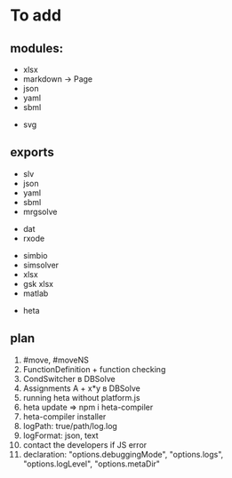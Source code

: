 # To add

## modules:

+ xlsx
+ markdown -> Page
+ json
+ yaml
+ sbml
- svg

## exports

+ slv
+ json
+ yaml
+ sbml
+ mrgsolve
- dat
- rxode
+ simbio
+ simsolver
+ xlsx
+ gsk xlsx
+ matlab
- heta

## plan

1. #move, #moveNS
1. FunctionDefinition + function checking
1. CondSwitcher в DBSolve
1. Assignments A + x*y в DBSolve
1. running heta without platform.js
1. heta update => npm i heta-compiler
1. heta-compiler installer
1. logPath: true/path/log.log
1. logFormat: json, text
1. contact the developers if JS error
1. declaration: "options.debuggingMode", "options.logs", "options.logLevel", "options.metaDir"